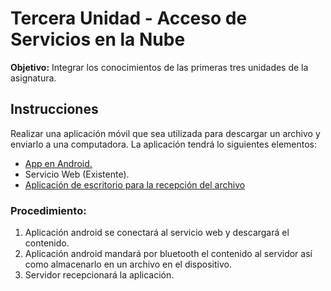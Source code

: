 # Tercera Unidad - Acceso de Servicios en la Nube

**Objetivo:** Integrar los conocimientos de las primeras tres unidades de la asignatura.

## Instrucciones

Realizar una aplicación móvil que sea utilizada para descargar un
archivo y enviarlo a una computadora. La aplicación tendrá lo siguientes elementos:
* [App en Android.](https://github.com/LuisBurgos/computo-movil/tree/master/servicios-web-en-la-nube/project/android-app/third-unit-project)
* Servicio Web (Existente).
* [Aplicación de escritorio para la recepción del archivo](https://github.com/LuisBurgos/computo-movil/tree/master/servicios-web-en-la-nube/project/desktop-app)

### Procedimiento:

1. Aplicación android se conectará al servicio web y descargará el contenido.
2. Aplicación android mandará por bluetooth el contenido al servidor así como almacenarlo en un archivo en el dispositivo.
3. Servidor recepcionará la aplicación.
